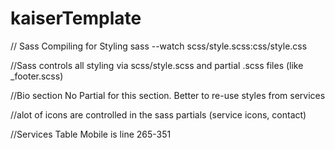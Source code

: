 # kaiserTemplate
// Sass Compiling for Styling
sass --watch scss/style.scss:css/style.css

//Sass controls all styling via scss/style.scss and partial .scss files (like _footer.scss)


//Bio section
No Partial for this section.  Better to re-use styles from services

//alot of icons are controlled in the sass partials (service icons, contact)


//Services Table Mobile is line 265-351
